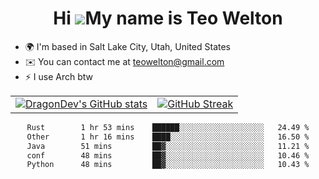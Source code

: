 <div align="center">
  
# Hi ![](https://user-images.githubusercontent.com/18350557/176309783-0785949b-9127-417c-8b55-ab5a4333674e.gif)My name is Teo Welton
</div>

*   🌍  I'm based in Salt Lake City, Utah, United States
*   ✉️  You can contact me at [teowelton@gmail.com](mailto:teowelton@gmail.com)
*   ⚡  I use Arch btw

<div align="center">

|||
|:-------------------------:|:-------------------------:|
| [![DragonDev's GitHub stats](https://github-readme-stats.vercel.app/api?username=DragonDev07&bg_color=1e1e2e&text_color=cdd6f4&icon_color=cba6f7&title_color=94e2d5)](https://github.com/DragonDev07) | [![GitHub Streak](https://streak-stats.demolab.com?user=DragonDev07&theme=catppuccin-mocha)](https://git.io/streak-stats) |

<!--START_SECTION:waka-->

```txt
Rust        1 hr 53 mins    ██████░░░░░░░░░░░░░░░░░░░   24.49 %
Other       1 hr 16 mins    ████░░░░░░░░░░░░░░░░░░░░░   16.50 %
Java        51 mins         ██▓░░░░░░░░░░░░░░░░░░░░░░   11.21 %
conf        48 mins         ██▓░░░░░░░░░░░░░░░░░░░░░░   10.46 %
Python      48 mins         ██▓░░░░░░░░░░░░░░░░░░░░░░   10.43 %
```

<!--END_SECTION:waka-->

</div>
